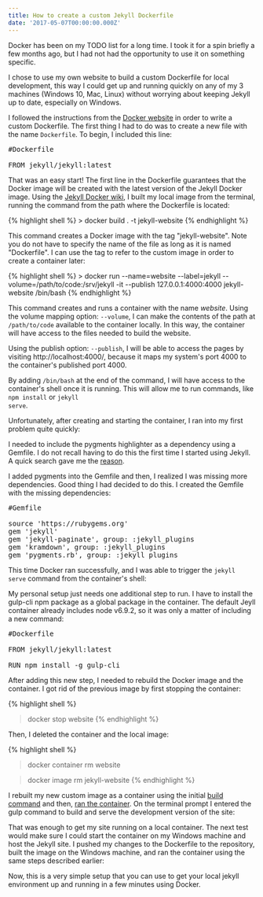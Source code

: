 ```yaml
---
title: How to create a custom Jekyll Dockerfile
date: '2017-05-07T00:00:00.000Z'
---
```


Docker has been on my TODO list for a long time. I took it for a spin briefly a few months ago, but I had not had the opportunity to use it on something specific.

I chose to use my own website to build a custom Dockerfile for local development, this way I could get up and running quickly on any of my 3 machines (Windows 10, Mac, Linux) without worrying about keeping Jekyll up to date, especially on Windows.

I followed the instructions from the [Docker website](https://docs.docker.com/engine/getstarted/step_four/#step-1-write-a-dockerfile) in order to write a custom Dockerfile. The first thing I had to do was to create a new file with the name <code>Dockerfile</code>. To begin, I included this line:

<pre>
#Dockerfile

FROM jekyll/jekyll:latest
</pre>

That was an easy start! The first line in the Dockerfile guarantees that the Docker image will be created with the latest version of the Jekyll Docker image. Using the [Jekyll Docker wiki](https://github.com/jekyll/docker/wiki/Usage:-Running), I built my local image from the terminal, running the command from the path where the Dockerfile is located:

<div id="build">
{% highlight shell %}
> docker build . -t jekyll-website
{% endhighlight %}
</div>

This command creates a Docker image with the tag "jekyll-website". Note you do not have to specify the name of the file as long as it is named "Dockerfile". I can use the tag to refer to the custom image in order to create a container later:

<div id="run">
{% highlight shell %}
> docker run --name=website --label=jekyll --volume=/path/to/code:/srv/jekyll -it --publish 127.0.0.1:4000:4000 jekyll-website /bin/bash
{% endhighlight %}
</div>

This command creates and runs a container with the name <em>website</em>. Using the volume mapping option: <code>--volume</code>, I can make the contents of the path at <code>/path/to/code</code> available to the container locally. In this way, the container will have access to the files needed to build the website.

Using the publish option: <code>--publish</code>, I will be able to access the pages by visiting http://localhost:4000/, because it maps my system's port 4000 to the container's published port 4000.

By adding <code>/bin/bash</code> at the end of the command, I will have access to the container's shell once it is running. This will allow me to run commands, like <code>npm install</code> or <code>jekyll serve</code>.

Unfortunately, after creating and starting the container, I ran into my first problem quite quickly:

I needed to include the pygments highlighter as a dependency using a Gemfile. I do not recall having to do this the first time I started using Jekyll. A quick search gave me the [reason](https://jekyllrb.com/docs/upgrading/2-to-3/#syntax-highlighter-changed).

I added pygments into the Gemfile and then, I realized I was missing more dependencies. Good thing I had decided to do this. I created the Gemfile with the missing dependencies:

<pre>
#Gemfile

source 'https://rubygems.org'
gem 'jekyll'
gem 'jekyll-paginate', group: :jekyll_plugins
gem 'kramdown', group: :jekyll_plugins
gem 'pygments.rb', group: :jekyll_plugins
</pre>

This time Docker ran successfully, and I was able to trigger the <code>jekyll serve</code> command from the container's shell:

My personal setup just needs one additional step to run. I have to install the gulp-cli npm package as a global package in the container. The default Jeyll container already includes node v6.9.2, so it was only a matter of including a new command:

<pre>
#Dockerfile

FROM jekyll/jekyll:latest

RUN npm install -g gulp-cli
</pre>

After adding this new step, I needed to rebuild the Docker image and the container. I got rid of the previous image by first stopping the container:

{% highlight shell %}
> docker stop website
{% endhighlight %}

Then, I deleted the container and the local image:

{% highlight shell %}
> docker container rm website

> docker image rm jekyll-website
{% endhighlight %}

I rebuilt my new custom image as a container using the initial <a href="#build">build command</a> and then, <a href="#run">ran the container</a>. On the terminal prompt I entered the gulp command to build and serve the development version of the site:

That was enough to get my site running on a local container. The next test would make sure I could start the container on my Windows machine and host the Jekyll site. I pushed my changes to the Dockerfile to the repository, built the image on the Windows machine, and ran the container using the same steps described earlier:

Now, this is a very simple setup that you can use to get your local jekyll environment up and running in a few minutes using Docker.
